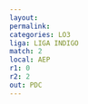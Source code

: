 ```yaml
---
layout: 
permalink: 
categories: LO3
liga: LIGA INDIGO
match: 2
local: AEP
r1: 0
r2: 2
out: PDC
---
```


